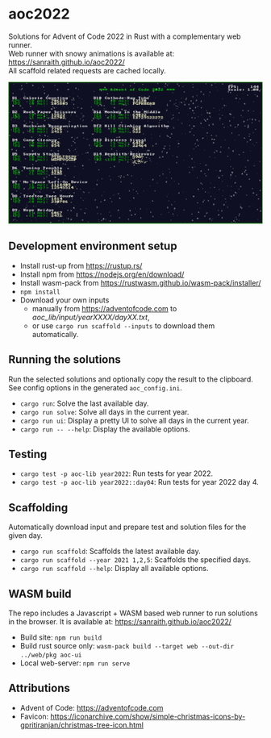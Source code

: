 # aoc2022

Solutions for Advent of Code 2022 in Rust with a complementary web runner.  
Web runner with snowy animations is available at: <https://sanraith.github.io/aoc2022/>  
All scaffold related requests are cached locally.  
  
![screenshot of the snowy ui](extras/snowy_ui.png)

## Development environment setup

- Install rust-up from <https://rustup.rs/>
- Install npm from <https://nodejs.org/en/download/>
- Install wasm-pack from <https://rustwasm.github.io/wasm-pack/installer/>
- `npm install`
- Download your own inputs
  - manually from <https://adventofcode.com> to _aoc_lib/input/yearXXXX/dayXX.txt_,
  - or use `cargo run scaffold --inputs` to download them automatically.

## Running the solutions

Run the selected solutions and optionally copy the result to the clipboard. See config options in the generated `aoc_config.ini`.

- `cargo run`: Solve the last available day.
- `cargo run solve`: Solve all days in the current year.
- `cargo run ui`: Display a pretty UI to solve all days in the current year.
- `cargo run -- --help`: Display the available options.

## Testing

- `cargo test -p aoc-lib year2022`: Run tests for year 2022.
- `cargo test -p aoc-lib year2022::day04`: Run tests for year 2022 day 4.

## Scaffolding

Automatically download input and prepare test and solution files for the given day.

- `cargo run scaffold`: Scaffolds the latest available day.
- `cargo run scaffold --year 2021 1,2,5`: Scaffolds the specified days.
- `cargo run scaffold --help`: Display all available options.

## WASM build

The repo includes a Javascript + WASM based web runner to run solutions in the browser. It is available at: <https://sanraith.github.io/aoc2022/>

- Build site: `npm run build`
- Build rust source only: `wasm-pack build --target web --out-dir ../web/pkg aoc-ui`
- Local web-server: `npm run serve`

## Attributions

- Advent of Code: <https://adventofcode.com>
- Favicon: <https://iconarchive.com/show/simple-christmas-icons-by-gpritiranjan/christmas-tree-icon.html>
